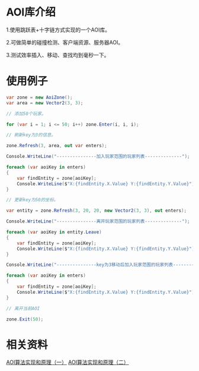 AOI库介绍
==========

<p>1.使用跳跃表+十字链方式实现的一个AOI库。</p>
<p>2.可做简单的碰撞检测、客户端资源、服务器AOI。</p>
<p>3.测试效率插入、移动、查找均到毫秒一下。</p>

使用例子
==========
```csharp
var zone = new AoiZone();
var area = new Vector2(3, 3);

// 添加50个玩家。

for (var i = 1; i <= 50; i++) zone.Enter(i, i, i);

// 刷新key为3的信息。

zone.Refresh(3, area, out var enters);

Console.WriteLine("---------------加入玩家范围的玩家列表--------------");

foreach (var aoiKey in enters)
{
    var findEntity = zone[aoiKey];
    Console.WriteLine($"X:{findEntity.X.Value} Y:{findEntity.Y.Value}");
}

// 更新key为50的坐标。

var entity = zone.Refresh(3, 20, 20, new Vector2(3, 3), out enters);

Console.WriteLine("---------------离开玩家范围的玩家列表--------------");

foreach (var aoiKey in entity.Leave)
{
    var findEntity = zone[aoiKey];
    Console.WriteLine($"X:{findEntity.X.Value} Y:{findEntity.Y.Value}");
}

Console.WriteLine("---------------key为3移动后加入玩家范围的玩家列表--------------");

foreach (var aoiKey in enters)
{
    var findEntity = zone[aoiKey];
    Console.WriteLine($"X:{findEntity.X.Value} Y:{findEntity.Y.Value}");
}

// 离开当前AOI

zone.Exit(50);
```
相关资料
==========
[AOI算法实现和原理（一）](https://zhuanlan.zhihu.com/p/56114206?from_voters_page=true)
[AOI算法实现和原理（二）](https://zhuanlan.zhihu.com/p/345741408)

  
